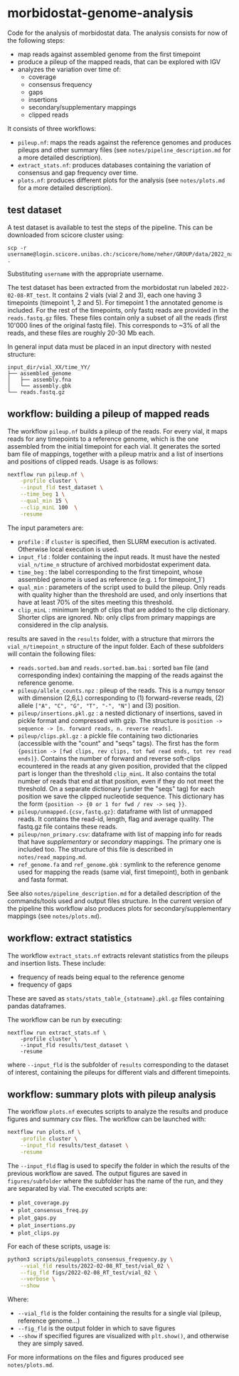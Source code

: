 # morbidostat-genome-analysis

Code for the analysis of morbidostat data. The analysis consists for now of the following steps:

- map reads against assembled genome from the first timepoint
- produce a pileup of the mapped reads, that can be explored with IGV
- analyzes the variation over time of:
  - coverage
  - consensus frequency
  - gaps
  - insertions
  - secondary/supplementary mappings
  - clipped reads

It consists of three workflows:
- `pileup.nf`: maps the reads against the reference genomes and produces pileups and other summary files (see `notes/pipeline_description.md` for a more detailed description).
- `extract_stats.nf`: produces databases containing the variation of consensus and gap frequency over time.
- `plots.nf`: produces different plots for the analysis (see `notes/plots.md` for a more detailed description). 

## test dataset

A test dataset is available to test the steps of the pipeline. This can be downloaded from scicore cluster using:
```
scp -r username@login.scicore.unibas.ch:/scicore/home/neher/GROUP/data/2022_nanopore_sequencing/experiments/test_dataset .
```
Substituting `username` with the appropriate username.

The test dataset has been extracted from the morbidostat run labeled `2022-02-08-RT_test`. It contains 2 vials (vial 2 and 3), each one having 3 timepoints (timepoint 1, 2 and 5). For timepoint 1 the annotated genome is included. For the rest of the timepoints, only fastq reads are provided in the `reads.fastq.gz` files. These files contain only a subset of all the reads (first 10'000 lines of the original fastq file). This corresponds to ~3% of all the reads, and these files are roughly 20-30 Mb each.

In general input data must be placed in an input directory with nested structure:

```
input_dir/vial_XX/time_YY/
├── assembled_genome
│   ├── assembly.fna
│   └── assembly.gbk
└── reads.fastq.gz
```

## workflow: building a pileup of mapped reads

The workflow `pileup.nf` builds a pileup of the reads. For every vial, it maps reads for any timepoints to a reference genome, which is the one assembled from the initial timepoint for each vial. It generates the sorted bam file of mappings, together with a pileup matrix and a list of insertions and positions of clipped reads. Usage is as follows:

```bash
nextflow run pileup.nf \
    -profile cluster \
    --input_fld test_dataset \
    --time_beg 1 \
    --qual_min 15 \
    --clip_minL 100  \
    -resume
```

The input parameters are:
- `profile` : if `cluster` is specified, then SLURM execution is activated. Otherwise local execution is used.
- `input_fld` : folder containing the input reads. It must have the nested `vial_n/time_n` structure of archived morbidostat experiment data.
- `time_beg` : the label corresponding to the first timepoint, whose assembled genome is used as reference (e.g. `1` for timepoint_1`)
- `qual_min` : parameters of the script used to build the pileup. Only reads with quality higher than the threshold are used, and only insertions that have at least 70% of the sites meeting this threshold.
- `clip_minL` : minimum length of clips that are added to the clip dictionary. Shorter clips are ignored. Nb: only clips from primary mappings are considered in the clip analysis.


results are saved in the `results` folder, with a structure that mirrors the `vial_n/timepoint_n` structure of the input folder. Each of these subfolders will contain the following files:
- `reads.sorted.bam` and `reads.sorted.bam.bai` : sorted `bam` file (and corresponding index) containing the mapping of the reads against the reference genome.
- `pileup/allele_counts.npz` : pileup of the reads. This is a numpy tensor with dimension (2,6,L) corresponding to (1) forward-reverse reads, (2) allele `["A", "C", "G", "T", "-", "N"]` and (3) position.
- `pileup/insertions.pkl.gz` : a nested dictionary of insertions, saved in pickle format and compressed with gzip. The structure is `position -> sequence -> [n. forward reads, n. reverse reads]`.
- `pileup/clips.pkl.gz` : a pickle file containing two dictionaries (accessible with the "count" and "seqs" tags). The first has the form `{position -> [fwd clips, rev clips, tot fwd read ends, tot rev read ends]}`. Contains the number of forward and reverse soft-clips ecountered in the reads at any given position, provided that the clipped part is longer than the threshold `clip_minL`. It also contains the total number of reads that end at that position, even if they do not meet the threshold. On a separate dictionary (under the "seqs" tag) for each position we save the clipped nucleotide sequence. This dictionary has the form `{position -> {0 or 1 for fwd / rev -> seq }}`.
- `pileup/unmapped.{csv,fastq.gz}`: dataframe with list of unmapped reads. It contains the read-id, length, flag and average quality. The fastq.gz file contains these reads.
- `pileup/non_primary.csv`: dataframe with list of mapping info for reads that have *supplementary* or *secondary* mappings. The primary one is included too. The structure of this file is described in `notes/read_mapping.md`.
- `ref_genome.fa` and `ref_genome.gbk` : symlink to the reference genome used for mapping the reads (same vial, first timepoint), both in genbank and fasta format. 

See also `notes/pipeline_description.md` for a detailed description of the commands/tools used and output files structure.
In the current version of the pipeline this workflow also produces plots for secondary/supplementary mappings (see `notes/plots.md`).

## workflow: extract statistics

The workflow `extract_stats.nf` extracts relevant statistics from the pileups and insertion lists. These include:

- frequency of reads being equal to the reference genome
- frequency of gaps

These are saved as `stats/stats_table_{statname}.pkl.gz` files containing pandas dataframes.

The workflow can be run by executing:

```
nextflow run extract_stats.nf \
    -profile cluster \
    --input_fld results/test_dataset \
    -resume
```

where `--input_fld` is the subfolder of `results` corresponding to the dataset of interest, containing the pileups for different vials and different timepoints.

## workflow: summary plots with pileup analysis

The workflow `plots.nf` executes scripts to analyze the results and produce figures and summary csv files. The workflow can be launched with:

```bash
nextflow run plots.nf \
    -profile cluster \
    --input_fld results/test_dataset \
    -resume
```

The `--input_fld` flag is used to specify the folder in which the results of the previous workflow are saved.
The output figures are saved in `figures/subfolder` where the subfolder has the name of the run, and they are separated by vial.
The executed scripts are:
- `plot_coverage.py`
- `plot_consensus_freq.py`
- `plot_gaps.py`
- `plot_insertions.py`
- `plot_clips.py`

For each of these scripts, usage is:

```bash
python3 scripts/pileupplots_consensus_frequency.py \
    --vial_fld results/2022-02-08_RT_test/vial_02 \
    --fig_fld figs/2022-02-08_RT_test/vial_02 \
    --verbose \
    --show
```

Where:
- `--vial_fld` is the folder containing the results for a single vial (pileup, reference genome...)
- `--fig_fld` is the output folder in which to save figures
- `--show` if specified figures are visualized with `plt.show()`, and otherwise they are simply saved.

For more informations on the files and figures produced see `notes/plots.md`.